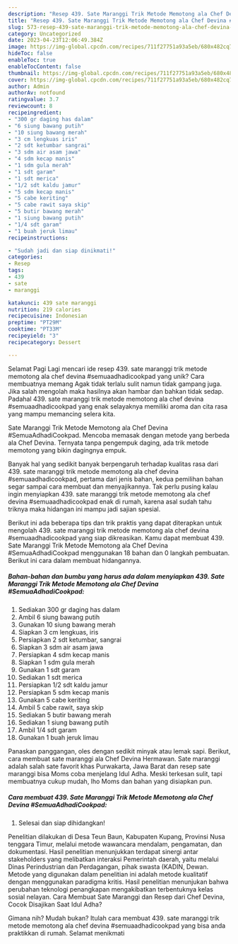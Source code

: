 ```yaml
---
description: "Resep 439. Sate Maranggi Trik Metode Memotong ala Chef Devina #SemuaAdhadiCookpad yang Enak, Lezat"
title: "Resep 439. Sate Maranggi Trik Metode Memotong ala Chef Devina #SemuaAdhadiCookpad yang Enak, Lezat"
slug: 573-resep-439-sate-maranggi-trik-metode-memotong-ala-chef-devina-semuaadhadicookpad-yang-enak-lezat
category: Uncategorized
date: 2023-04-23T12:06:49.384Z
image: https://img-global.cpcdn.com/recipes/711f27751a93a5eb/680x482cq70/439-sate-maranggi-trik-metode-memotong-ala-chef-devina-semuaadhadicookpad-foto-resep-utama.jpg
hideToc: false
enableToc: true
enableTocContent: false
thumbnail: https://img-global.cpcdn.com/recipes/711f27751a93a5eb/680x482cq70/439-sate-maranggi-trik-metode-memotong-ala-chef-devina-semuaadhadicookpad-foto-resep-utama.jpg
cover: https://img-global.cpcdn.com/recipes/711f27751a93a5eb/680x482cq70/439-sate-maranggi-trik-metode-memotong-ala-chef-devina-semuaadhadicookpad-foto-resep-utama.jpg
author: Admin
authorAv: notfound
ratingvalue: 3.7
reviewcount: 8
recipeingredient:
- "300 gr daging has dalam"
- "6 siung bawang putih"
- "10 siung bawang merah"
- "3 cm lengkuas iris"
- "2 sdt ketumbar sangrai"
- "3 sdm air asam jawa"
- "4 sdm kecap manis"
- "1 sdm gula merah"
- "1 sdt garam"
- "1 sdt merica"
- "1/2 sdt kaldu jamur"
- "5 sdm kecap manis"
- "5 cabe keriting"
- "5 cabe rawit saya skip"
- "5 butir bawang merah"
- "1 siung bawang putih"
- "1/4 sdt garam"
- "1 buah jeruk limau"
recipeinstructions:

- "Sudah jadi dan siap dinikmati!"
categories:
- Resep
tags:
- 439
- sate
- maranggi

katakunci: 439 sate maranggi 
nutrition: 219 calories
recipecuisine: Indonesian
preptime: "PT29M"
cooktime: "PT33M"
recipeyield: "3"
recipecategory: Dessert

---
```



Selamat Pagi Lagi mencari ide resep 439. sate maranggi trik metode memotong ala chef devina #semuaadhadicookpad yang unik? Cara membuatnya memang Agak tidak terlalu sulit namun tidak gampang juga. Jika salah mengolah maka hasilnya akan hambar dan bahkan tidak sedap. Padahal 439. sate maranggi trik metode memotong ala chef devina #semuaadhadicookpad yang enak selayaknya memiliki aroma dan cita rasa yang mampu memancing selera kita.


Sate Maranggi Trik Metode Memotong ala Chef Devina #SemuaAdhadiCookpad. Mencoba memasak dengan metode yang berbeda ala Chef Devina. Ternyata tanpa pengempuk daging, ada trik metode memotong yang bikin dagingnya empuk.

Banyak hal yang sedikit banyak berpengaruh terhadap kualitas rasa dari 439. sate maranggi trik metode memotong ala chef devina #semuaadhadicookpad, pertama dari jenis bahan, kedua pemilihan bahan segar sampai cara membuat dan menyajikannya. Tak perlu pusing kalau ingin menyiapkan 439. sate maranggi trik metode memotong ala chef devina #semuaadhadicookpad enak di rumah, karena asal sudah tahu triknya maka hidangan ini mampu jadi sajian spesial.


Berikut ini ada beberapa tips dan trik praktis yang dapat diterapkan untuk mengolah 439. sate maranggi trik metode memotong ala chef devina #semuaadhadicookpad yang siap dikreasikan. Kamu dapat membuat 439. Sate Maranggi Trik Metode Memotong ala Chef Devina #SemuaAdhadiCookpad menggunakan 18 bahan dan 0 langkah pembuatan. Berikut ini cara dalam membuat hidangannya.

<!--inarticleads1-->

##### Bahan-bahan dan bumbu yang harus ada dalam menyiapkan 439. Sate Maranggi Trik Metode Memotong ala Chef Devina #SemuaAdhadiCookpad:

1. Sediakan 300 gr daging has dalam
1. Ambil 6 siung bawang putih
1. Gunakan 10 siung bawang merah
1. Siapkan 3 cm lengkuas, iris
1. Persiapkan 2 sdt ketumbar, sangrai
1. Siapkan 3 sdm air asam jawa
1. Persiapkan 4 sdm kecap manis
1. Siapkan 1 sdm gula merah
1. Gunakan 1 sdt garam
1. Sediakan 1 sdt merica
1. Persiapkan 1/2 sdt kaldu jamur
1. Persiapkan 5 sdm kecap manis
1. Gunakan 5 cabe keriting
1. Ambil 5 cabe rawit, saya skip
1. Sediakan 5 butir bawang merah
1. Sediakan 1 siung bawang putih
1. Ambil 1/4 sdt garam
1. Gunakan 1 buah jeruk limau


Panaskan panggangan, oles dengan sedikit minyak atau lemak sapi. Berikut, cara membuat sate maranggi ala Chef Devina Hermawan. Sate maranggi adalah salah sate favorit khas Purwakarta, Jawa Barat dan resep sate maranggi bisa Moms coba menjelang Idul Adha. Meski terkesan sulit, tapi membuatnya cukup mudah, lho Moms dan bahan yang disiapkan pun. 

<!--inarticleads2-->

##### Cara membuat 439. Sate Maranggi Trik Metode Memotong ala Chef Devina #SemuaAdhadiCookpad:


1. Selesai dan siap dihidangkan!

Penelitian dilakukan di Desa Teun Baun, Kabupaten Kupang, Provinsi Nusa tenggara Timur, melalui metode wawancara mendalam, pengamatan, dan dokumentasi. Hasil penelitian menunjukkan terdapat sinergi antar stakeholders yang melibatkan interaksi Pemerintah daerah, yaitu melalui Dinas Perindustrian dan Perdagangan, pihak swasta (KADIN, Dewan. Metode yang digunakan dalam penelitian ini adalah metode kualitatif dengan menggunakan paradigma kritis. Hasil penelitian menunjukan bahwa perubahan teknologi penangkapan mengakibatkan terbentuknya kelas sosial nelayan. Cara Membuat Sate Maranggi dan Resep dari Chef Devina, Cocok Disajikan Saat Idul Adha? 

Gimana nih? Mudah bukan? Itulah cara membuat 439. sate maranggi trik metode memotong ala chef devina #semuaadhadicookpad yang bisa anda praktikkan di rumah. Selamat menikmati
